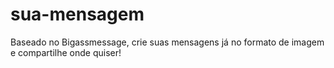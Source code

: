 # sua-mensagem
Baseado no Bigassmessage, crie suas mensagens já no formato de imagem e compartilhe onde quiser!
